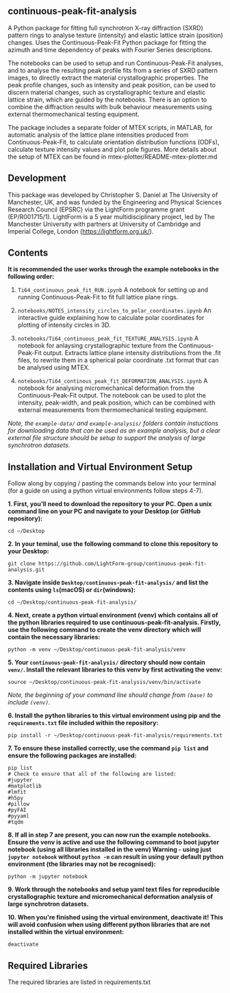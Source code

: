 continuous-peak-fit-analysis
-----------

A Python package for fitting full synchrotron X-ray diffraction (SXRD) pattern rings to analyse texture (intensity) and elastic lattice strain (position) changes. Uses the Continuous-Peak-Fit Python package for fitting the azimuth and time dependency of peaks with Fourier Series descriptions.

The notebooks can be used to setup and run Continuous-Peak-Fit analyses, and to analyse the resulting peak profile fits from a series of SXRD pattern images, to directly extract the material crystallographic properties. The peak profile changes, such as intensity and peak position, can be used to discern material changes, such as crystallographic texture and elastic lattice strain, which are guided by the notebooks. There is an option to combine the diffraction results with bulk behaviour measurements using external thermomechanical testing equipment.

The package includes a separate folder of MTEX scripts, in MATLAB, for automatic analysis of the lattice plane intensities produced from Continuous-Peak-Fit, to calculate orientation distribution functions (ODFs), calculate texture intensity values and plot pole figures. More details about the setup of MTEX can be found in mtex-plotter/README-mtex-plotter.md

Development
--------------

This package was developed by Christopher S. Daniel at The 
University of Manchester, UK, and was funded by the Engineering and Physical Sciences Research Council (EPSRC) via the LightForm programme grant (EP/R001715/1). LightForm is a 5 year multidisciplinary project, led by The Manchester University with partners at University of Cambridge and Imperial College, London (https://lightform.org.uk/).

Contents
-----------

**It is recommended the user works through the example notebooks in the following order:**
    
1. `Ti64_continuous_peak_fit_RUN.ipynb` A notebook for setting up and running Continuous-Peak-Fit to fit full lattice plane rings.

2. `notebooks/NOTES_intensity_circles_to_polar_coordinates.ipynb` An interactive guide explaining how to calculate polar coordinates for plotting of intensity circles in 3D.

3. `notebooks/Ti64_continuous_peak_fit_TEXTURE_ANALYSIS.ipynb` A notebook for anlaysing crystallographic texture from the Continuous-Peak-Fit output. Extracts lattice plane intensity distributions from the .fit files, to rewrite them in a spherical polar coordinate .txt format that can be analysed using MTEX.

4. `notebooks/Ti64_continous_peak_fit_DEFORMATION_ANALYSIS.ipynb` A notebook for analysing micromechanical deformation from the Continuous-Peak-Fit output. The notebook can be used to plot the intensity, peak-width, and peak position, which can be combined with external measurements from thermomechanical testing equipment.

*Note, the `example-data/` and `example-analysis/` folders contain instuctions for downloading data that can be used as an example analysis, but a clear external file structure should be setup to support the analysis of large synchrotron datasets.*

Installation and Virtual Environment Setup
-----------

Follow along by copying / pasting the commands below into your terminal (for a guide on using a python virtual environments follow steps 4-7).

**1. First, you'll need to download the repository to your PC. Open a unix command line on your PC and navigate to your Desktop (or GitHub repository):**
```unix
cd ~/Desktop
```
**2. In your teminal, use the following command to clone this repository to your Desktop:**
```unix
git clone https://github.com/LightForm-group/continuous-peak-fit-analysis.git
```
**3. Navigate inside `Desktop/continuous-peak-fit-analysis/` and list the contents using `ls`(macOS) or `dir`(windows):**
```unix
cd ~/Desktop/continuous-peak-fit-analysis/
```
**4. Next, create a python virtual environment (venv) which contains all of the python libraries required to use continuous-peak-fit-analysis.
Firstly, use the following command to create the venv directory which will contain the necessary libraries:**
```unix
python -m venv ~/Desktop/continuous-peak-fit-analysis/venv
```
**5. Your `continuous-peak-fit-analysis/` directory should now contain `venv/`. Install the relevant libraries to this venv by first activating the venv:**
```unix
source ~/Desktop/continuous-peak-fit-analysis/venv/bin/activate
```
*Note, the beginning of your command line should change from `(base)` to include `(venv)`.*

**6. Install the python libraries to this virtual environment using pip and the `requirements.txt` file included within the repository:**
```unix
pip install -r ~/Desktop/continuous-peak-fit-analysis/requirements.txt
```
**7. To ensure these installed correctly, use the command `pip list` and ensure the following packages are installed:**
```unix
pip list
# Check to ensure that all of the following are listed:
#jupyter
#matplotlib
#lmfit
#h5py
#pillow
#pyFAI
#pyyaml
#tqdm
```
**8. If all in step 7 are present, you can now run the example notebooks.
Ensure the venv is active and use the following command to boot jupyter notebook (using all libraries installed in the venv)
Warning - using just `jupyter notebook` without `python -m` can result in using your default python environment (the libraries may not be recognised):**
```unix
python -m jupyter notebook
```
**9. Work through the notebooks and setup yaml text files for reproducible crystallographic texture and micromechanical deformation analysis of large synchrotron datasets.**

**10. When you're finished using the virtual environment, deactivate it!
This will avoid confusion when using different python libraries that are not installed within the virtual environment:**
```unix
deactivate
```

Required Libraries
--------------------

The required libraries are listed in requirements.txt